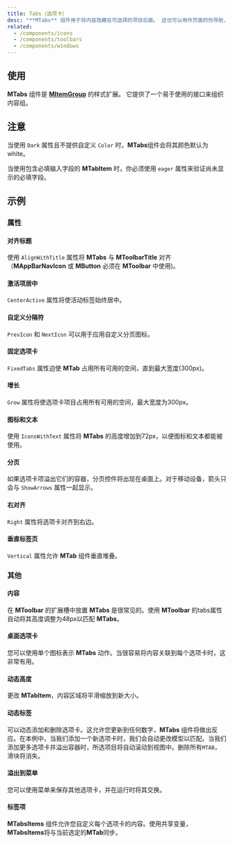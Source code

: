 ```yaml
---
title: Tabs（选项卡）
desc: "**MTabs** 组件用于将内容隐藏在可选择的项目后面。 这也可以用作页面的伪导航，其中选项卡是链接，选项卡项是内容。"
related:
  - /components/icons
  - /components/toolbars
  - /components/windows
---
```


## 使用

**MTabs** 组件是 [**MItemGroup**](/components/item-groups) 的样式扩展。 它提供了一个易于使用的接口来组织内容组。

<tabs-usage></tabs-usage>

## 注意

<!--alert:warning-->
当使用 `Dark` 属性且不提供自定义 `Color` 时，**MTabs**组件会将其颜色默认为 white。
<!--alert:warning-->

<!--alert:warning-->
当使用包含必填输入字段的 **MTabItem** 时，你必须使用 `eager` 属性来验证尚未显示的必填字段。
<!--alert:warning-->

## 示例

### 属性

#### 对齐标题

使用 `AlignWithTitle` 属性将 **MTabs** 与 **MToolbarTitle** 对齐（**MAppBarNavIcon** 或 **MButton** 必须在 **MToolbar** 中使用)。

<masa-example file="Examples.tabs.AlignWithTitle"></masa-example>

#### 激活项居中

`CenterActive` 属性将使活动标签始终居中。

<masa-example file="Examples.tabs.CenterActive"></masa-example>

#### 自定义分隔符

`PrevIcon` 和 `NextIcon` 可以用于应用自定义分页图标。

<masa-example file="Examples.tabs.CustomIcons"></masa-example>

#### 固定选项卡

`FixedTabs` 属性迫使 **MTab** 占用所有可用的空间，直到最大宽度(300px)。

<masa-example file="Examples.tabs.FixedTabs"></masa-example>

#### 增长

`Grow` 属性将使选项卡项目占用所有可用的空间，最大宽度为300px。

<masa-example file="Examples.tabs.Grow"></masa-example>

#### 图标和文本

使用 `IconsWithText` 属性将 **MTabs** 的高度增加到72px，以便图标和文本都能被使用。

<masa-example file="Examples.tabs.IconAndText"></masa-example>

#### 分页

如果选项卡项溢出它们的容器，分页控件将出现在桌面上。对于移动设备，箭头只会与 `ShowArrows` 属性一起显示。

<masa-example file="Examples.tabs.Pagination"></masa-example>

#### 右对齐

`Right` 属性将选项卡对齐到右边。

<masa-example file="Examples.tabs.Right"></masa-example>

#### 垂直标签页

`Vertical` 属性允许 **MTab** 组件垂直堆叠。

<masa-example file="Examples.tabs.VerticalTabs"></masa-example>

### 其他

#### 内容

在 **MToolbar** 的扩展槽中放置 **MTabs** 是很常见的。使用 **MToolbar** 的tabs属性自动将其高度调整为48px以匹配 **MTabs**。

<masa-example file="Examples.tabs.Content"></masa-example>

#### 桌面选项卡

您可以使用单个图标表示 **MTabs** 动作。当很容易将内容关联到每个选项卡时，这非常有用。

<masa-example file="Examples.tabs.DesktopTabs"></masa-example>

#### 动态高度

更改 **MTabItem**，内容区域将平滑缩放到新大小。

<masa-example file="Examples.tabs.DynamicHeight"></masa-example>

#### 动态标签

可以动态添加和删除选项卡。这允许您更新到任何数字，**MTabs** 组件将做出反应。在本例中，当我们添加一个新选项卡时，我们会自动更改模型以匹配。当我们添加更多选项卡并溢出容器时，所选项目将自动滚动到视图中。删除所有`MTAB`，滑块将消失。

<masa-example file="Examples.tabs.DynamicTabs"></masa-example>

#### 溢出到菜单

您可以使用菜单来保存其他选项卡，并在运行时将其交换。

<masa-example file="Examples.tabs.OverflowToMenu"></masa-example>

#### 标签项

**MTabsItems** 组件允许您自定义每个选项卡的内容。使用共享变量，**MTabsItems**将与当前选定的**MTab**同步。

<masa-example file="Examples.tabs.TabItems"></masa-example>